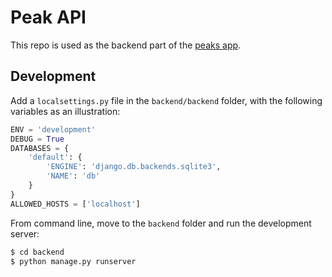 # Peak API

This repo is used as the backend part of the [peaks app](https://github.com/atopus/mfi-test).

## Development

Add a `localsettings.py` file in the `backend/backend` folder, with the following variables as an illustration:

```py
ENV = 'development'
DEBUG = True
DATABASES = {
    'default': {
        'ENGINE': 'django.db.backends.sqlite3',
        'NAME': 'db'
    }
}
ALLOWED_HOSTS = ['localhost']
```

From command line, move to the `backend` folder and run the development server:

```sh
$ cd backend
$ python manage.py runserver
```
